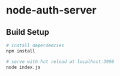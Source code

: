 # node-auth-server


## Build Setup

``` bash
# install dependencies
npm install

# serve with hot reload at localhost:3000
node index.js

```
